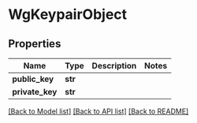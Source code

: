 # WgKeypairObject

## Properties
Name | Type | Description | Notes
------------ | ------------- | ------------- | -------------
**public_key** | **str** |  | 
**private_key** | **str** |  | 

[[Back to Model list]](../README.md#documentation-for-models) [[Back to API list]](../README.md#documentation-for-api-endpoints) [[Back to README]](../README.md)

